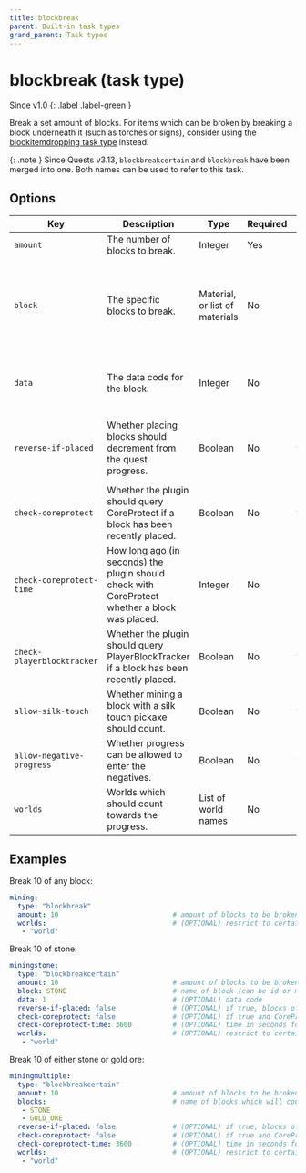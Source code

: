 ```yaml
---
title: blockbreak
parent: Built-in task types
grand_parent: Task types
---
```


# blockbreak (task type)

Since v1.0
{: .label .label-green }

Break a set amount of blocks. For items which can be broken by
breaking a block underneath it (such as torches or signs), consider
using the [blockitemdropping task type](blockitemdropping-(task-type))
instead.

{: .note }
Since Quests v3.13, `blockbreakcertain` and `blockbreak` have been
merged into one. Both names can be used to refer to this task.

## Options

| Key                        | Description                                                                                    | Type                           | Required | Default | Notes                                                                                                                                                                                                                                                                           |
|----------------------------|------------------------------------------------------------------------------------------------|--------------------------------|----------|---------|---------------------------------------------------------------------------------------------------------------------------------------------------------------------------------------------------------------------------------------------------------------------------------|
| `amount`                   | The number of blocks to break.                                                                 | Integer                        | Yes      | \-      | \-                                                                                                                                                                                                                                                                              |
| `block`                    | The specific blocks to break.                                                                  | Material, or list of materials | No       | \-      | Not specifying this field will allow all blocks to count towards the task. Please see [this list](https://hub.spigotmc.org/javadocs/bukkit/org/bukkit/Material.html) (1.13+) or [this list](https://helpch.at/docs/1.12.2/org/bukkit/Material.html) (1.8-1.12) for block names. |
| `data`                     | The data code for the block.                                                                   | Integer                        | No       | 0       | This field is not used in Minecraft versions 1.13+, nor is it compatible with lists of blocks.                                                                                                                                                                                  |
| `reverse-if-placed`        | Whether placing blocks should decrement from the quest progress.                               | Boolean                        | No       | false   | This allows negative task progress unless `allow-negative-progress` is set to `false`.                                                                                                                                                                                          |
| `check-coreprotect`        | Whether the plugin should query CoreProtect if a block has been recently placed.               | Boolean                        | No       | false   | This requires the CoreProtect plugin.                                                                                                                                                                                                                                           |
| `check-coreprotect-time`   | How long ago (in seconds) the plugin should check with CoreProtect whether a block was placed. | Integer                        | No       | \-      | Used with `check-coreprotect`.                                                                                                                                                                                                                                                  |
| `check-playerblocktracker` | Whether the plugin should query PlayerBlockTracker if a block has been recently placed.        | Boolean                        | No       | false   | This requires the PlayerBlockTracker plugin.                                                                                                                                                                                                                                    |
| `allow-silk-touch`         | Whether mining a block with a silk touch pickaxe should count.                                 | Boolean                        | No       | true    | \-                                                                                                                                                                                                                                                                              |
| `allow-negative-progress`  | Whether progress can be allowed to enter the negatives.                                        | Boolean                        | No       | true    | Used with `reverse-if-placed`.                                                                                                                                                                                                                                                  |
| `worlds`                   | Worlds which should count towards the progress.                                                | List of world names            | No       | \-      | \-                                                                                                                                                                                                                                                                              |

## Examples

Break 10 of any block:

``` yaml
mining:
  type: "blockbreak"
  amount: 10                            # amount of blocks to be broken
  worlds:                               # (OPTIONAL) restrict to certain worlds
   - "world"
```

Break 10 of stone:

``` yaml
miningstone:
  type: "blockbreakcertain"
  amount: 10                            # amount of blocks to be broken
  block: STONE                          # name of block (can be id or minecraft name)
  data: 1                               # (OPTIONAL) data code 
  reverse-if-placed: false              # (OPTIONAL) if true, blocks of same type placed will reverse progression (prevents silk-touch exploit)
  check-coreprotect: false              # (OPTIONAL) if true and CoreProtect is present, the plugin will check its logs for player placed blocks
  check-coreprotect-time: 3600          # (OPTIONAL) time in seconds for the maximum logging period to check
  worlds:                               # (OPTIONAL) restrict to certain worlds
   - "world"
```

Break 10 of either stone or gold ore:

``` yaml
miningmultiple:
  type: "blockbreakcertain"
  amount: 10                            # amount of blocks to be broken
  blocks:                               # name of blocks which will count towards progress
   - STONE
   - GOLD_ORE                           
  reverse-if-placed: false              # (OPTIONAL) if true, blocks of same type placed will reverse progression (prevents silk-touch exploit)
  check-coreprotect: false              # (OPTIONAL) if true and CoreProtect is present, the plugin will check its logs for player placed blocks
  check-coreprotect-time: 3600          # (OPTIONAL) time in seconds for the maximum logging period to check
  worlds:                               # (OPTIONAL) restrict to certain worlds
   - "world"
```
